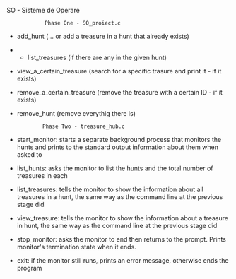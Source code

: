 SO - Sisteme de Operare

                Phase One - SO_proiect.c
- add_hunt (... or add a treasure in a hunt that already exists)
- - list_treasures (if there are any in the given hunt) 
- view_a_certain_treasure (search for a specific trasure and print it - if it exists)
- remove_a_certain_treasure (remove the treasure with a certain ID - if it exists)
- remove_hunt (remove everythig there is)
              
              Phase Two - treasure_hub.c
- start_monitor: starts a separate background process that monitors the hunts and prints to the standard output information about them when asked to
- list_hunts: asks the monitor to list the hunts and the total number of treasures in each
- list_treasures: tells the monitor to show the information about all treasures in a hunt, the same way as the command line at the previous stage did
- view_treasure: tells the monitor to show the information about a treasure in hunt, the same way as the command line at the previous stage did
- stop_monitor: asks the monitor to end then returns to the prompt. Prints monitor's  termination state when it ends.
- exit: if the monitor still runs, prints an error message, otherwise ends the program

